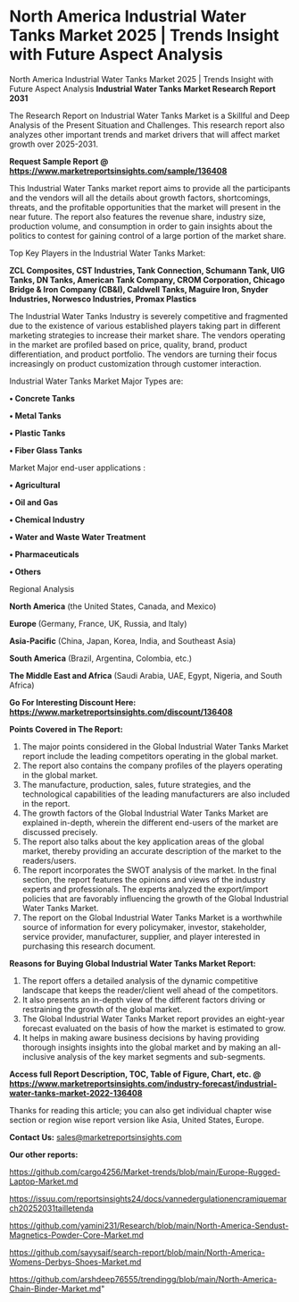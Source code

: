 # North America Industrial Water Tanks Market 2025 | Trends Insight with Future Aspect Analysis
North America Industrial Water Tanks Market 2025 | Trends Insight with Future Aspect Analysis
<strong>Industrial Water Tanks Market Research Report 2031</strong>

The Research Report on Industrial Water Tanks Market is a Skillful and Deep Analysis of the Present Situation and Challenges. This research report also analyzes other important trends and market drivers that will affect market growth over 2025-2031.

<strong>Request Sample Report @ <a href=https://www.marketreportsinsights.com/sample/136408>https://www.marketreportsinsights.com/sample/136408</a></strong>

This Industrial Water Tanks market report aims to provide all the participants and the vendors will all the details about growth factors, shortcomings, threats, and the profitable opportunities that the market will present in the near future. The report also features the revenue share, industry size, production volume, and consumption in order to gain insights about the politics to contest for gaining control of a large portion of the market share.

Top Key Players in the Industrial Water Tanks Market:

<strong>ZCL Composites, CST Industries, Tank Connection, Schumann Tank, UIG Tanks, DN Tanks, American Tank Company, CROM Corporation, Chicago Bridge & Iron Company (CB&I), Caldwell Tanks, Maguire Iron, Snyder Industries, Norwesco Industries, Promax Plastics</strong>

The Industrial Water Tanks Industry is severely competitive and fragmented due to the existence of various established players taking part in different marketing strategies to increase their market share. The vendors operating in the market are profiled based on price, quality, brand, product differentiation, and product portfolio. The vendors are turning their focus increasingly on product customization through customer interaction.

Industrial Water Tanks Market Major Types are:

<strong>• Concrete Tanks

• Metal Tanks

• Plastic Tanks

• Fiber Glass Tanks</strong>

Market Major end-user applications :

<strong>• Agricultural

• Oil and Gas

• Chemical Industry

• Water and Waste Water Treatment

• Pharmaceuticals

• Others</strong>

Regional Analysis

</u><strong><b>North America</b></strong> (the United States, Canada, and Mexico)

<strong><b>Europe </b></strong>(Germany, France, UK, Russia, and Italy)

<strong><b>Asia-Pacific</b></strong> (China, Japan, Korea, India, and Southeast Asia)

<strong><b>South America</b></strong> (Brazil, Argentina, Colombia, etc.)

<strong><b>The Middle East and Africa</b></strong> (Saudi Arabia, UAE, Egypt, Nigeria, and South Africa)

<strong>Go For Interesting Discount Here: <a href=https://www.marketreportsinsights.com/discount/136408>https://www.marketreportsinsights.com/discount/136408</a></strong>

<strong>Points Covered in The Report:</strong>
<ol>
  <li>The major points considered in the Global Industrial Water Tanks Market report include the leading competitors operating in the global market.</li>
  <li>The report also contains the company profiles of the players operating in the global market.</li>
  <li>The manufacture, production, sales, future strategies, and the technological capabilities of the leading manufacturers are also included in the report.</li>
  <li>The growth factors of the Global Industrial Water Tanks Market are explained in-depth, wherein the different end-users of the market are discussed precisely.</li>
  <li>The report also talks about the key application areas of the global market, thereby providing an accurate description of the market to the readers/users.</li>
  <li>The report incorporates the SWOT analysis of the market. In the final section, the report features the opinions and views of the industry experts and professionals. The experts analyzed the export/import policies that are favorably influencing the growth of the Global Industrial Water Tanks Market.</li>
  <li>The report on the Global Industrial Water Tanks Market is a worthwhile source of information for every policymaker, investor, stakeholder, service provider, manufacturer, supplier, and player interested in purchasing this research document.</li>
</ol>
<strong>Reasons for Buying Global Industrial Water Tanks Market Report:</strong>

<ol>
  <li>The report offers a detailed analysis of the dynamic competitive landscape that keeps the reader/client well ahead of the competitors.</li>
  <li>It also presents an in-depth view of the different factors driving or restraining the growth of the global market.</li>
  <li>The Global Industrial Water Tanks Market report provides an eight-year forecast evaluated on the basis of how the market is estimated to grow.</li>
  <li>It helps in making aware business decisions by having providing thorough insights insights into the global market and by making an all-inclusive analysis of the key market segments and sub-segments.</li>
</ol>
<strong>Access full Report Description, TOC, Table of Figure, Chart, etc. @ <a href=https://www.marketreportsinsights.com/industry-forecast/industrial-water-tanks-market-2022-136408>https://www.marketreportsinsights.com/industry-forecast/industrial-water-tanks-market-2022-136408</a></strong>


Thanks for reading this article; you can also get individual chapter wise section or region wise report version like Asia, United States, Europe.

<strong>Contact Us:</strong>
sales@marketreportsinsights.com

<strong>Our other reports:</strong>

<a href=https://github.com/cargo4256/Market-trends/blob/main/Europe-Rugged-Laptop-Market.md>https://github.com/cargo4256/Market-trends/blob/main/Europe-Rugged-Laptop-Market.md</a>

<a href=https://issuu.com/reportsinsights24/docs/vannedergulationencramiquemarch20252031tailletenda>https://issuu.com/reportsinsights24/docs/vannedergulationencramiquemarch20252031tailletenda</a>

<a href=https://github.com/yamini231/Research/blob/main/North-America-Sendust-Magnetics-Powder-Core-Market.md>https://github.com/yamini231/Research/blob/main/North-America-Sendust-Magnetics-Powder-Core-Market.md</a>

<a href=https://github.com/sayysaif/search-report/blob/main/North-America-Womens-Derbys-Shoes-Market.md>https://github.com/sayysaif/search-report/blob/main/North-America-Womens-Derbys-Shoes-Market.md</a>

<a href=https://github.com/arshdeep76555/trendingg/blob/main/North-America-Chain-Binder-Market.md>https://github.com/arshdeep76555/trendingg/blob/main/North-America-Chain-Binder-Market.md</a>"
